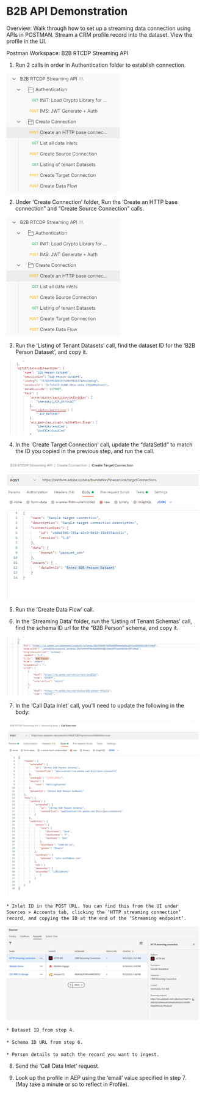 **B2B API Demonstration**
==========
Overview: Walk through how to set up a streaming data connection using APIs in POSTMAN. Stream a CRM profile record into the dataset. View the profile in the UI.

Postman Workspace: B2B RTCDP Streaming API

1)	Run 2 calls in order in Authentication folder to establish connection.

![Demo](./images/api/1_start.png) 

2)	Under ‘Create Connection’ folder, Run the ‘Create an HTTP base connection” and “Create Source Connection” calls. 
 
![Demo](./images/api/2_createconn.png) 

3)	Run the ‘Listing of Tenant Datasets’ call, find the dataset ID for the ‘B2B Person Dataset’, and copy it. 
 
![Demo](./images/api/3_datasetid.png) 

4)	In the ‘Create Target Connection’ call, update the “dataSetId” to match the ID you copied in the previous step, and run the call.

![Demo](./images/api/4_updatedataset.png) 

5)	Run the ‘Create Data Flow’ call.

6)	In the ‘Streaming Data’ folder, run the ‘Listing of Tenant Schemas’ call, find the schema ID url for the “B2B Person” schema, and copy it. 

![Demo](./images/api/6_schemaid.png) 

7)	In the ‘Call Data Inlet’ call, you’ll need to update the following in the body:

![Demo](./images/api/7_updates.png) 

    * Inlet ID in the POST URL. You can find this from the UI under Sources > Accounts tab, clicking the ‘HTTP streaming connection’ record, and copying the ID at the end of the ‘Streaming endpoint’. 
    
   ![Demo](./images/api/7a_endpoint.png)
    
    * Dataset ID from step 4.
    
    * Schema ID URL from step 6.
    
    * Person details to match the record you want to ingest.
 
8)	Send the ‘Call Data Inlet’ request. 

9)	Look up the profile in AEP using the ‘email’ value specified in step 7. (May take a minute or so to reflect in Profile).

